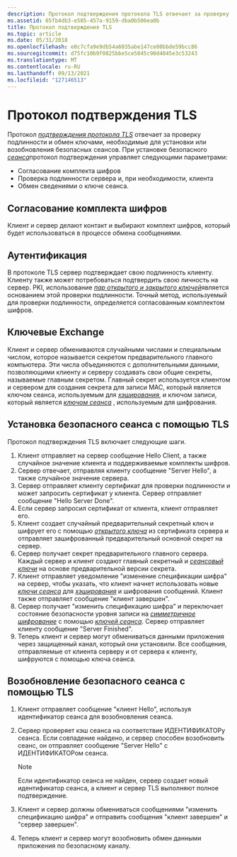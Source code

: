 ```yaml
---
description: Протокол подтверждения протокола TLS отвечает за проверку подлинности и обмен ключами, необходимые для установки или возобновления безопасных сеансов.
ms.assetid: 65fb4db3-e505-457a-9159-dba0b506ea0b
title: Протокол подтверждения TLS
ms.topic: article
ms.date: 05/31/2018
ms.openlocfilehash: e0c7cfa9e9db54a6035abe147ce00bbde59bcc86
ms.sourcegitcommit: d75fc10b9f0825bbe5ce5045c90d4045e3c53243
ms.translationtype: MT
ms.contentlocale: ru-RU
ms.lasthandoff: 09/13/2021
ms.locfileid: "127146513"
---
```

# <a name="tls-handshake-protocol"></a>Протокол подтверждения TLS

Протокол [*подтверждения протокола TLS*](../secgloss/t-gly.md) отвечает за проверку подлинности и обмен ключами, необходимые для установки или возобновления безопасных сеансов. При установке безопасного [*сеанса*](../secgloss/s-gly.md)протокол подтверждения управляет следующими параметрами:

-   Согласование комплекта шифров
-   Проверка подлинности сервера и, при необходимости, клиента
-   Обмен сведениями о ключе сеанса.

## <a name="cipher-suite-negotiation"></a>Согласование комплекта шифров

Клиент и сервер делают контакт и выбирают комплект шифров, который будет использоваться в процессе обмена сообщениями.

## <a name="authentication"></a>Аутентификация

В протоколе TLS сервер подтверждает свою подлинность клиенту. Клиенту также может потребоваться подтвердить свою личность на сервер. PKI, использование [*пар открытого и закрытого ключей*](../secgloss/p-gly.md)является основанием этой проверки подлинности. Точный метод, используемый для проверки подлинности, определяется согласованным комплектом шифров.

## <a name="key-exchange"></a>Ключевые Exchange

Клиент и сервер обмениваются случайными числами и специальным числом, которое называется секретом предварительного главного компьютера. Эти числа объединяются с дополнительными данными, позволяющими клиенту и серверу создавать свои общие секреты, называемые главным секретом. Главный секрет используется клиентом и сервером для создания секрета для записи MAC, который является ключом сеанса, используемым для [*хэширования*](../secgloss/h-gly.md), и ключом записи, который является [*ключом сеанса*](../secgloss/s-gly.md) , используемым для шифрования.

## <a name="establishing-a-secure-session-by-using-tls"></a>Установка безопасного сеанса с помощью TLS

Протокол подтверждения TLS включает следующие шаги.

1.  Клиент отправляет на сервер сообщение Hello Client, а также случайное значение клиента и поддерживаемые комплекты шифров.
2.  Сервер отвечает, отправляя клиенту сообщение "Server Hello", а также случайное значение сервера.
3.  Сервер отправляет клиенту сертификат для проверки подлинности и может запросить сертификат у клиента. Сервер отправляет сообщение "Hello Server Done".
4.  Если сервер запросил сертификат от клиента, клиент отправляет его.
5.  Клиент создает случайный предварительный секретный ключ и шифрует его с помощью [*открытого ключа*](../secgloss/p-gly.md) из сертификата сервера и отправляет зашифрованный предварительный основной секрет на сервер.
6.  Сервер получает секрет предварительного главного сервера. Каждый сервер и клиент создают главный секретный и [*сеансовый ключи*](../secgloss/s-gly.md) на основе предварительной версии секрета.
7.  Клиент отправляет уведомление "изменение спецификации шифра" на сервер, чтобы указать, что клиент начнет использовать новые [*ключи сеанса*](../secgloss/s-gly.md) для [*хэширования*](../secgloss/h-gly.md) и шифрования сообщений. Клиент также отправляет сообщение "клиент завершен".
8.  Сервер получает "изменить спецификацию шифра" и переключает состояние безопасности уровня записи на [*симметричное шифрование*](../secgloss/s-gly.md) с помощью [*ключей сеанса*](../secgloss/s-gly.md). Сервер отправляет клиенту сообщение "Server Finished".
9.  Теперь клиент и сервер могут обмениваться данными приложения через защищенный канал, который они установили. Все сообщения, отправляемые от клиента серверу и от сервера к клиенту, шифруются с помощью ключа сеанса.

## <a name="resuming-a-secure-session-by-using-tls"></a>Возобновление безопасного сеанса с помощью TLS

1.  Клиент отправляет сообщение "клиент Hello", используя идентификатор сеанса для возобновления сеанса.
2.  Сервер проверяет кэш сеанса на соответствие ИДЕНТИФИКАТОРу сеанса. Если совпадение найдено, и сервер способен возобновить сеанс, он отправляет сообщение "Server Hello" с ИДЕНТИФИКАТОРом сеанса.
    > [!Note]  
    > Если идентификатор сеанса не найден, сервер создает новый идентификатор сеанса, а клиент и сервер TLS выполняют полное подтверждение.

     

3.  Клиент и сервер должны обмениваться сообщениями "изменить спецификацию шифра" и отправить сообщения "клиент завершен" и "сервер завершен".
4.  Теперь клиент и сервер могут возобновить обмен данными приложения по безопасному каналу.

 

 
